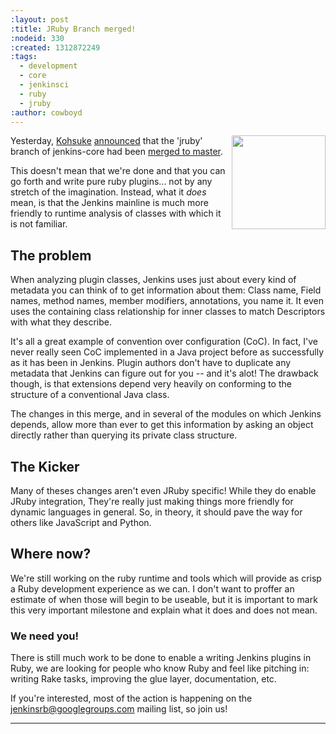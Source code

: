 ```yaml
---
:layout: post
:title: JRuby Branch merged!
:nodeid: 330
:created: 1312872249
:tags:
  - development
  - core
  - jenkinsci
  - ruby
  - jruby
:author: cowboyd
---
```


<img src="http://agentdero.cachefly.net/continuousblog/jruby.png" align="right" width="150"/> Yesterday, [Kohsuke](http://twitter.com/kohsukekawa) [announced](http://groups.google.com/group/jenkinsrb/msg/32815b1ea917355d) that the 'jruby' branch of jenkins-core had been [merged to master](https://github.com/jenkinsci/jenkins/commit/f6373f7ada14a7914f4ae08b6af4c1b27d343c21).

This doesn't mean that we're done and that you can go forth and write pure ruby plugins... not by any stretch of the imagination. Instead, what it _does_ mean, is that the Jenkins mainline is much more friendly to runtime analysis of classes with which it is not familiar.

## The problem

When analyzing plugin classes, Jenkins uses just about every kind of metadata you can think of to get information about them: Class name, Field names, method names, member modifiers, annotations, you name it. It even uses the containing class relationship for inner classes to match Descriptors with what they describe.

It's all a great example of convention over configuration (CoC). In fact, I've never really seen CoC implemented in a Java project before as successfully as it has been in Jenkins. Plugin authors don't have to duplicate any metadata that Jenkins can figure out for you -- and it's alot! The drawback though, is that extensions depend very heavily on conforming to the structure of a conventional Java class.

The changes in this merge, and in several of the modules on which Jenkins depends, allow more than ever to get this information by asking an object directly rather than querying its private class structure.

## The Kicker

Many of theses changes aren't even JRuby specific! While they do enable JRuby integration, They're really just making things more friendly for dynamic languages in general. So, in theory, it should pave the way for others like JavaScript and Python.

## Where now?

We're still working on the ruby runtime and tools which will provide as crisp a Ruby development experience as we can. I don't want to proffer an estimate of when those will begin to be useable, but it is important to mark this very important milestone and explain what it does and does not mean.

### We need you!

There is still much work to be done to enable a writing Jenkins plugins in Ruby, we are looking for people who know Ruby and feel like pitching in: writing Rake tasks, improving the glue layer, documentation, etc.

If you're interested, most of the action is happening on the [jenkinsrb@googlegroups.com](http://groups.google.com/group/jenkinsrb) mailing list, so join us!

---

<!--break-->
